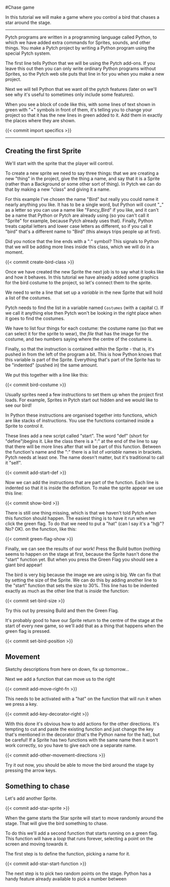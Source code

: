 #Chase game

In this tutorial we will make a game where you control a bird that
chases a star around the stage.

---

Pytch programs are written in a programming language called Python, to
which we have added extra commands for Sprites, sounds, and other
things. You make a Pytch project by writing a Python program using the
special Pytch system.

The first line tells Python that we will be using the Pytch
add-ons. If you leave this out then you can only write ordinary Python
programs without Sprites, so the Pytch web site puts that line in for
you when you make a new project.


Next we will tell Python that we want _all_ the pytch features (later on we'll see why it's useful to sometimes only include some features).

When you see a block of code like this, with some lines of text shown
in green with "+" symbols in front of them, it's telling you to change
your project so that it has the new lines in green added to it. Add
them in exactly the places where they are shown.

{{< commit import specifics >}}

---

## Creating the first Sprite

We'll start with the sprite that the player will control.

To create a new sprite we need to say three things: that we are
creating a new "thing" in the project, give the thing a name, and say
that it is a Sprite (rather than a Background or some other sort of
thing). In Pytch we can do that by making a new "class" and giving it a name.

For this example I've chosen the name "Bird" but really you could name
it nearly anything you like. It has to be a single word, but Python
will count "_" as a letter so you can use a name like "Fancy_Bird" if
you like, and it can't be a name that Python or Pytch are already
using (so you can't call it "Sprite" for example, because Pytch
already uses that). Finally, Python treats capital letters and lower
case letters as different, so if you call it "bird" that's a different
name to "Bird" (this always trips people up at first).

Did you notice that the line ends with a ":" symbol? This signals to Python
that we will be adding more lines inside this class, which we will do
in a moment.

{{< commit create-bird-class >}}

Once we have created the new Sprite the next job is to say what it
looks like and how it behaves. In this tutorial we have already added
some graphics for the bird costume to the project, so let's connect
them to the sprite.

We need to write a line that set up a _variable_
in the new Sprite that will hold a list of the costumes.

Pytch needs to find the list in a variable named ```Costumes``` (with
a capital ```C```). If we call it anything else then Pytch won't be
looking in the right place when it goes to find the costumes.

We have to list four things for each costume: the costume name (so
that we can select it for the sprite to wear), the _file_ that has the
image for the costume, and two numbers saying where the centre of the
costume is.

Finally, so that the instruction is contained _within_ the Sprite - that
is, it's pushed in from the left of the program a bit. This is how
Python knows that this variable is part of the Sprite. Everything
that's part of the Sprite has to be "indented" (pushed in) the same
amount.

We put this together with a line like this:

{{< commit bird-costume >}}

Usually sprites need a few instructions to set them up when the
project first loads. For example, Sprites in Pytch start out hidden
and we would like to see our bird!

In Python these instructions are organised together into functions,
which are like stacks of instructions. You use the functions
contained inside a Sprite to control it.

These lines add a new script called "start". The word "def" (short for
"define")begins it. Like the class there is a ":" at the end of the
line to say that there will be more lines after that will be part of
this function. Between the function's name and the ":" there is a list
of _variable_ names in brackets. Pytch needs at least one. The name
doesn't matter, but it's traditional to call it "self".

{{< commit add-start-def >}}

Now we can add the instructions that are part of the function. Each
line is indented so that it is inside the definition. To make the
sprite appear we use this line:

{{< commit show-bird >}}

There is still one thing missing, which is that we haven't told Pytch
_when_ this function should happen. The easiest thing is to have it
run when we click the green flag. To do that we need to put a "hat"
(can I say it's a "h@"? No? OK). on the function, like this:

{{< commit green-flag-show >}}

Finally, we can see the results of our work! Press the Build button
(nothing seems to happen on the stage at first, because the Sprite
hasn't done the "start" function yet. But when you press the Green
Flag you should see a giant bird appear!

The bird is very big because the image we are using is big. We can fix
that by setting the size of the Sprite. We can do this by adding
another line to the "start" function that sets the size to 30%. This
line has to be indented exactly as much as the other line that is
_inside_ the function:

{{< commit set-bird-size >}}

Try this out by pressing Build and then the Green Flag.

It's probably good to have our Sprite return to the centre of the
stage at the start of every new game, so we'll add that as a thing
that happens when the green flag is pressed.

{{< commit set-bird-position >}}


## Movement

Sketchy descriptions from here on down, fix up tomorrow...

Next we add a function that can move us to the right

{{< commit add-move-right-fn >}}

This needs to be activated with a "hat" on the function that will run
it when we press a key.

{{< commit add-key-decorator-right >}}

With this done it's obvious how to add actions for the other
directions. It's tempting to cut and paste the existing function and
just change the key that's mentioned in the decorator (that's the
Python name for the hat), but be careful! If a Sprite has two
functions with the same name then it won't work correctly, so you have
to give each one a separate name.

{{< commit add-other-movement-directions >}}

Try it out now, you should be able to move the bird around the stage
by pressing the arrow keys.

## Something to chase

Let's add another Sprite.

{{< commit add-star-sprite >}}

When the game starts the Star sprite will start to move randomly
around the stage. That will give the bird something to chase.

To do this we'll add a second function that starts running on a green
flag. This function will have a _loop_ that runs forever, selecting a
point on the screen and moving towards it.

The first step is to define the function, picking a name for it.

{{< commit add-star-start-function >}}

The next step is to pick two random points on the stage. Python has a handy feature already available to pick a number between
